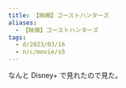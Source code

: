 ```yaml
---
title: 【映画】ゴーストハンターズ
aliases:
  - 【映画】ゴーストハンターズ
tags:
  - d/2023/03/16
  - n/c/movie/s5
---
```



なんと Disney+ で見れたので見た。

